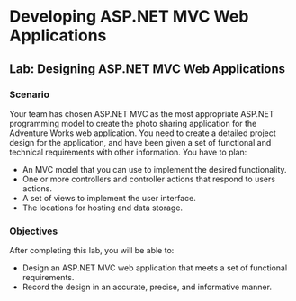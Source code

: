# Developing ASP.NET MVC Web Applications #
## Lab: Designing ASP.NET MVC Web Applications ##

### Scenario ###
Your team has chosen ASP.NET MVC as the most appropriate ASP.NET programming model to create the photo sharing application for the Adventure Works web application. You need to create a detailed project design for the application, and have been given a set of functional and technical requirements with other information. You have to plan:
* An MVC model that you can use to implement the desired functionality.
* One or more controllers and controller actions that respond to users actions.
* A set of views to implement the user interface.
* The locations for hosting and data storage.

### Objectives ###
After completing this lab, you will be able to:
* Design an ASP.NET MVC web application that meets a set of functional requirements.
* Record the design in an accurate, precise, and informative manner.